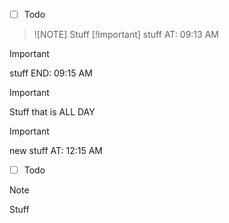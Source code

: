 - [ ] Todo
> ![NOTE]
> Stuff
> [!Important]
> stuff AT: 09:13 AM

> [!Important]
> stuff END: 09:15 AM

> [!important] 
> Stuff that is ALL DAY

> [!important] 
> new stuff AT: 12:15 AM
- [ ] Todo
> [!NOTE]
> Stuff

